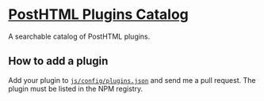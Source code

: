# [PostHTML Plugins Catalog](http://maltsev.github.io/posthtml-plugins/)
A searchable catalog of PostHTML plugins.

## How to add a plugin
Add your plugin to [`js/config/plugins.json`](https://github.com/maltsev/posthtml-plugins/edit/master/js/config/plugins.json)
and send me a pull request. The plugin must be listed in the NPM registry.
